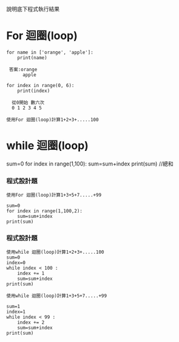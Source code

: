 說明底下程式執行結果

# For 迴圈(loop)
```
for name in ['orange', 'apple']:
	print(name)
  
 答案:orange
      apple

```

```
for index in range(0, 6):
	print(index)
  
  從0開始 數六次
  0 1 2 3 4 5

```

```
使用For 迴圈(loop)計算1+2+3+.....100
```
# while 迴圈(loop)

sum=0
for index in range(1,100):
    sum=sum+index
print(sum)   //總和

### 程式設計題

```
使用For 迴圈(loop)計算1+3+5+7.....+99

sum=0
for index in range(1,100,2):
    sum=sum+index
print(sum)

```
### 程式設計題
```
使用while 迴圈(loop)計算1+2+3+.....100
sum=0
index=0
while index < 100 :
    index += 1
    sum=sum+index
print(sum)
```
```
使用while 迴圈(loop)計算1+3+5+7.....+99

sum=1
index=1
while index < 99 :
    index += 2
    sum=sum+index
print(sum)
```
